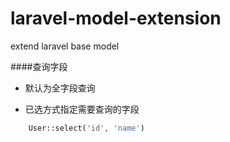 # laravel-model-extension
extend laravel base model

####查询字段
- 默认为全字段查询

-  已选方式指定需要查询的字段
```php
    User::select('id', 'name')
```
